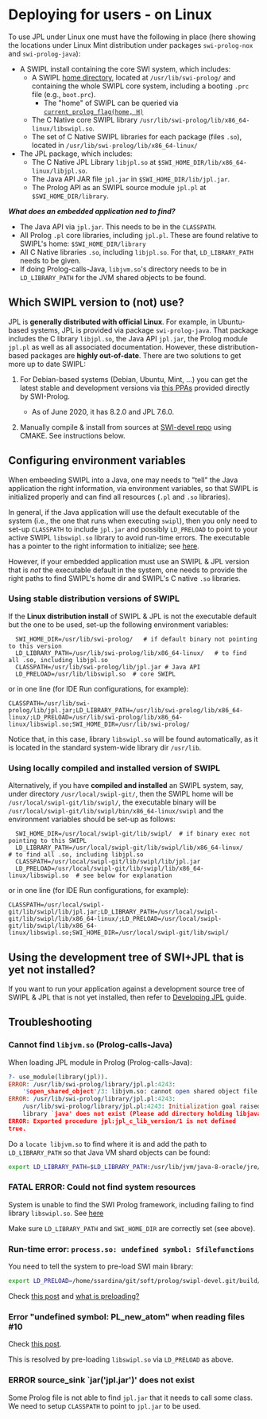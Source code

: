 # Deploying for users - on Linux

To use JPL under Linux one must have the following in place (here showing the locations under Linux Mint distribution under packages `swi-prolog-nox` and `swi-prolog-java`):

* A SWIPL install containing the core SWI system, which includes:
   * A SWIPL [home directory](https://www.swi-prolog.org/pldoc/man?section=findhome), located at `/usr/lib/swi-prolog/` and containing the whole SWIPL core system, including a booting `.prc` file (e.g., `boot.prc`).
       * The "home" of SWIPL can be queried via [`current_prolog_flag(home, H)`](https://www.swi-prolog.org/pldoc/man?predicate=current_prolog_flag/2)
   * The C Native core SWIPL library `/usr/lib/swi-prolog/lib/x86_64-linux/libswipl.so`.
   * The set of C Native SWIPL libraries for each package (files `.so`), located in `/usr/lib/swi-prolog/lib/x86_64-linux/`
* The JPL package, which includes:
   * The C Native JPL Library `libjpl.so` at `$SWI_HOME_DIR/lib/x86_64-linux/libjpl.so`.
   * The Java API JAR file `jpl.jar` in `$SWI_HOME_DIR/lib/jpl.jar`.
   * The Prolog API as an SWIPL source module `jpl.pl` at `$SWI_HOME_DIR/library`.
   
**_What does an embedded application ned to find?_**

* The Java API via `jpl.jar`. This needs to be in the `CLASSPATH`.
* All Prolog `.pl` core libraries, including `jpl.pl`. These are found relative to SWIPL's home: `$SWI_HOME_DIR/library`
* All C Native libraries `.so`, including `libjpl.so`. For that, `LD_LIBRARY_PATH` needs to be given.
* If doing Prolog-calls-Java, `libjvm.so`'s directory needs to be in `LD_LIBRARY_PATH` for the JVM shared objects to be found.

 
## Which SWIPL version to (not) use?
  
JPL is **generally distributed with official Linux**. For example, in Ubuntu-based systems, JPL is provided via package `swi-prolog-java`. That package includes the C library `libjpl.so`, the Java API `jpl.jar`, the Prolog module `jpl.pl` as well as all associated documentation. However, these distribution-based packages are **highly out-of-date**. There are two solutions to get more up to date SWIPL:

1. For Debian-based systems (Debian, Ubuntu, Mint, ...) you can get the latest stable and development versions via [this PPAs](http://www.swi-prolog.org/build/PPA.txt) provided directly by SWI-Prolog.
    * As of June 2020, it has 8.2.0 and JPL 7.6.0.

2. Manually compile & install from sources at [SWI-devel repo](https://github.com/SWI-Prolog/swipl-devel) using CMAKE. See instructions below.

   
## Configuring environment variables

When embeeding SWIPL into a Java, one may needs to "tell" the Java application the right information, via environment variables, so that SWIPL is initialized properly and can find all resources (`.pl` and `.so` libraries).

In general, if the Java application will use the default executable of the system (i.e., the one that runs when executing `swipl`), then you only need to set-up `CLASSPATH` to include `jpl.jar` and possibly `LD_PRELOAD` to point to your active SWIPL `libswipl.so` library to avoid run-time errors. The executable has a pointer to the right information to initialize; see [here](https://www.swi-prolog.org/FAQ/FindResources.html).

However, if your embedded application must use an SWIPL & JPL version that is _not_ the executable default in the system, one needs to provide the right paths to find SWIPL's home dir and SWIPL's C native `.so` libraries.

### Using stable distribution versions of SWIPL

If the **Linux distribution install** of SWIPL & JPL is not the executable default but the one to be used, set-up the following environment variables:

      SWI_HOME_DIR=/usr/lib/swi-prolog/   # if default binary not pointing to this version
      LD_LIBRARY_PATH=/usr/lib/swi-prolog/lib/x86_64-linux/   # to find all .so, including libjpl.so
      CLASSPATH=/usr/lib/swi-prolog/lib/jpl.jar # Java API
      LD_PRELOAD=/usr/lib/libswipl.so  # core SWIPL

or in one line (for IDE Run configurations, for example):

    CLASSPATH=/usr/lib/swi-prolog/lib/jpl.jar;LD_LIBRARY_PATH=/usr/lib/swi-prolog/lib/x86_64-linux/;LD_PRELOAD=/usr/lib/swi-prolog/lib/x86_64-linux/libswipl.so;SWI_HOME_DIR=/usr/lib/swi-prolog/

Notice that, in this case, library `libswipl.so` will be found automatically, as it is located in the standard system-wide library dir `/usr/lib`.

### Using locally compiled and installed version of SWIPL

Alternatively, if you have **compiled and installed** an SWIPL system, say, under directory `/usr/local/swipl-git/`, then the SWIPL home will be `/usr/local/swipl-git/lib/swipl/`, the executable binary will be `/usr/local/swipl-git/lib/swipl/bin/x86_64-linux/swipl` and the environment variables should be set-up as follows:

      SWI_HOME_DIR=/usr/local/swipl-git/lib/swipl/  # if binary exec not pointing to this SWIPL
      LD_LIBRARY_PATH=/usr/local/swipl-git/lib/swipl/lib/x86_64-linux/     # to find all .so, including libjpl.so
      CLASSPATH=/usr/local/swipl-git/lib/swipl/lib/jpl.jar
      LD_PRELOAD=/usr/local/swipl-git/lib/swipl/lib/x86_64-linux/libswipl.so  # see below for explanation

or in one line (for IDE Run configurations, for example):

    CLASSPATH=/usr/local/swipl-git/lib/swipl/lib/jpl.jar;LD_LIBRARY_PATH=/usr/local/swipl-git/lib/swipl/lib/x86_64-linux/;LD_PRELOAD=/usr/local/swipl-git/lib/swipl/lib/x86_64-linux/libswipl.so;SWI_HOME_DIR=/usr/local/swipl-git/lib/swipl/

## Using the development tree of SWI+JPL that is yet not installed?

If you want to run your application against a development source tree of SWIPL & JPL that is not yet installed, then refer to [Developing JPL](TutorialDeveloping.md) guide.



## Troubleshooting


### Cannot find `libjvm.so` (Prolog-calls-Java)

When loading JPL module in Prolog (Prolog-calls-Java):

```prolog
?- use_module(library(jpl)).
ERROR: /usr/lib/swi-prolog/library/jpl.pl:4243:
	'$open_shared_object'/3: libjvm.so: cannot open shared object file: No such file or directory
ERROR: /usr/lib/swi-prolog/library/jpl.pl:4243:
	/usr/lib/swi-prolog/library/jpl.pl:4243: Initialization goal raised exception:
	library `java' does not exist (Please add directory holding libjava.so to $LD_LIBRARY_PATH)
ERROR: Exported procedure jpl:jpl_c_lib_version/1 is not defined
true.
```

Do a `locate libjvm.so` to find where it is and add the path to `LD_LIBRARY_PATH` so that Java VM shard objects can be found:

```bash
export LD_LIBRARY_PATH=$LD_LIBRARY_PATH:/usr/lib/jvm/java-8-oracle/jre/lib/amd64/server/
```

### FATAL ERROR: Could not find system resources

System is unable to find the SWI Prolog framework, including failing to find library `libswipl.so`. See [here](https://www.swi-prolog.org/FAQ/FindResources.html)

Make sure `LD_LIBRARY_PATH` and `SWI_HOME_DIR` are correctly set (see above).


### Run-time error: `process.so: undefined symbol: Sfilefunctions`

You need to tell the system to pre-load SWI main library:

```bash
export LD_PRELOAD=/home/ssardina/git/soft/prolog/swipl-devel.git/build/src/libswipl.so
```

Check [this post](https://answers.ros.org/question/132411/unable-to-load-existing-owl-in-semantic-map-editor/) and [what is preloading?](https://blog.cryptomilk.org/2014/07/21/what-is-preloading/)


### Error "undefined symbol: PL_new_atom" when reading files #10

Check [this post](https://github.com/yuce/pyswip/issues/10).

This is resolved by pre-loading `libswipl.so` via `LD_PRELOAD` as above.

### ERROR source_sink `jar('jpl.jar')' does not exist

Some Prolog file is not able to find `jpl.jar` that it needs to call some class. We need to setup `CLASSPATH` to point to `jpl.jar` to be used.